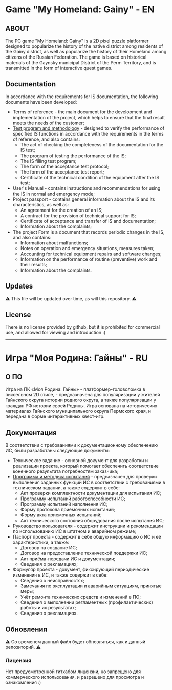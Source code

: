 # Game "My Homeland: Gainy"   - EN

## ABOUT
The PC game "My Homeland: Gainy" is a 2D pixel puzzle platformer designed to popularize the history of the native district among residents of the Gainy district, as well as popularize the history of their Homeland among citizens of the Russian Federation. The game is based on historical materials of the Gaynsky municipal District of the Perm Territory, and is transmitted in the form of interactive quest games.

## Documentation 

In accordance with the requirements for IS documentation, the following documents have been developed:
- Terms of reference - the main document for the development and implementation of the project, which helps to ensure that the final result meets the needs of the customer;
- [Test program and methodology](https://github.com/der-uwu/Game-My-Homeland-Gainy/blob/main/technical%20documentation/%D0%9F%D0%9C%D0%98.pdf ) - designed to verify the performance of specified IS functions in accordance with the requirements in the terms of reference, and also contains:
  - The act of checking the completeness of the documentation for the IS test;
  - The program of testing the performance of the IS;
  - The IS filling test program;
  - The form of the acceptance test protocol;
  - The form of the acceptance test report;
  - Certificate of the technical condition of the equipment after the IS test;
- User's Manual - contains instructions and recommendations for using the IS in normal and emergency mode;
- Project passport - contains general information about the IS and its characteristics, as well as:
  - An agreement for the creation of an IS;
  - A contract for the provision of technical support for IS;
  - Certificate of acceptance and transfer of IS and documentation;
  - Information about the complaints;
- The project Form is a document that records periodic changes in the IS, and also contains:
  - Information about malfunctions;
  - Notes on operation and emergency situations, measures taken;
  - Accounting for technical equipment repairs and software changes;
  - Information on the performance of routine (preventive) work and their results;
  - Information about the complaints.

## Updates

⚠️ This file will be updated over time, as will this repository. ⚠️

## License

There is no license provided by github, but it is prohibited for commercial use, and allowed for viewing and introduction :)

-------------------------------------------------------------------------------

# Игра "Моя Родина: Гайны"   - RU

## О ПО

Игра на ПК «Моя Родина: Гайны» - платформер-головоломка в пиксельном 2D стиле, - предназначена для популяризации у жителей Гайнского округа истории родного округа, а также популяризации у граждан РФ истории своей Родины. Игра основана на исторических материалах Гайнского муниципального округа Пермского края, и передана в форме интерактивных квест-игр.

## Документация

В соответствии с требованиями к документационному обеспечению ИС, были разработаны следующие документы:
- Техническое задание - основной документ для разработки и реализации проекта, который помогает обеспечить соответствие конечного результата потребностям заказчика;
- [Программа и методика испытаний](https://github.com/der-uwu/Game-My-Homeland-Gainy/blob/main/technical%20documentation/%D0%9F%D0%9C%D0%98.pdf) - предназначен для проверки выполнения заданных функций ИС в соответствии с требованиями в техническом задании, а также содержит в себе:
  - Акт проверки комплектности документации для испытания ИС;
  - Программу испытаний работоспособности ИС;
  - Программу испытаний наполнения ИС;
  - Форму протокола приёмочных испытаний;
  - Форму акта приемочных испытаний;
  - Акт технического состояния оборудования после испытания ИС;
- Руководство пользователя - содержит инструкции и рекомендации по использованию ИС в штатном и аварийном режиме;
- Паспорт проекта - содержит в себе общую информацию о ИС и её характеристики, а также:
  - Договор на создание ИС;
  - Договор на предоставление технической поддержки ИС;
  - Акт приёма-передачи ИС и документации;
  - Сведения о рекламациях;
- Формуляр проекта - документ, фиксирующий периодические изменения в ИС, и также содержит в себе:
  - Сведения о неисправностях;
  - Замечания по эксплуатации и аварийным ситуациям, принятые меры;
  - Учёт ремонта технических средств и изменений в ПО;
  - Сведения о выполнении регламентных (профилактических) работы и их результатах;
  - Сведения о рекламациях.

## Обновления

⚠️ Со временем данный файл будет обновляться, как и данный репозиторий. ⚠️

### Лицензия

Нет предусмотренной гитхабом лицензии, но запрещено для коммерческого использования, и разрешено для просмотра и ознакомления :)
